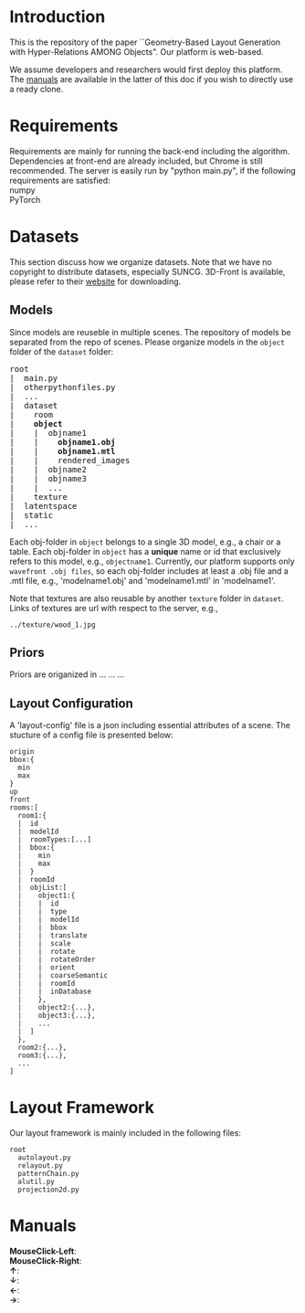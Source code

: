 # Introduction
This is the repository of the paper ``Geometry-Based Layout Generation with Hyper-Relations AMONG Objects". Our platform is web-based. 

We assume developers and researchers would first deploy this platform. The [manuals](#Manuals) are available in the latter of this doc if you wish to directly use a ready clone. 

# Requirements
Requirements are mainly for running the back-end including the algorithm. Dependencies at front-end are already included, but Chrome is still recommended. The server is easily run by "python main.py", if the following requirements are satisfied:  
numpy  
PyTorch  

# Datasets
This section discuss how we organize datasets. Note that we have no copyright to distribute datasets, especially SUNCG. 3D-Front is available, please refer to their [website][3dfront] for downloading.  
## Models
Since models are reuseble in multiple scenes. The repository of models be separated from the repo of scenes. Please organize models in the ```object``` folder of the ```dataset``` folder:  
<pre>
root
|  main.py
|  otherpythonfiles.py
|  ...
|  dataset
|    room
|    <b>object</b>
|    |  objname1
|    |    <b>objname1.obj</b>
|    |    <b>objname1.mtl</b>
|    |    rendered_images
|    |  objname2
|    |  objname3
|    |  ...
|    texture
|  latentspace
|  static
|  ...
</pre>
Each obj-folder in ```object``` belongs to a single 3D model, e.g., a chair or a table. Each obj-folder in ```object``` has a **unique** name or id that exclusively refers to this model, e.g., `objectname1`. Currently, our platform supports only `wavefront .obj files`, so each obj-folder includes at least a .obj file and a .mtl file, e.g., 'modelname1.obj' and 'modelname1.mtl' in 'modelname1'.  

Note that textures are also reusable by another ```texture``` folder in ```dataset```. Links of textures are url with respect to the server, e.g.,  
```
../texture/wood_1.jpg
```

## Priors
Priors are origanized in ... ... ...
## Layout Configuration
A 'layout-config' file is a json including essential attributes of a scene. The stucture of a config file is presented below: 
```
origin
bbox:{
  min
  max
}
up
front
rooms:[
  room1:{
  |  id
  |  modelId
  |  roomTypes:[...]
  |  bbox:{
  |    min
  |    max
  |  }
  |  roomId
  |  objList:[
  |    object1:{
  |    |  id
  |    |  type
  |    |  modelId
  |    |  bbox
  |    |  translate
  |    |  scale
  |    |  rotate
  |    |  rotateOrder
  |    |  orient
  |    |  coarseSemantic
  |    |  roomId
  |    |  inDatabase
  |    },
  |    object2:{...},
  |    object3:{...},
  |    ...
  |  ]
  },
  room2:{...},
  room3:{...},
  ...
]
```

# Layout Framework
Our layout framework is mainly included in the following files:
```
root
  autolayout.py
  relayout.py
  patternChain.py
  alutil.py
  projection2d.py
```
# Manuals  
**MouseClick-Left**:  
**MouseClick-Right**:  
**↑**:  
**↓**:  
**←**:  
**→**:  

[3dfront]:https://pages.tmall.com/wow/cab/tianchi/promotion/alibaba-3d-scene-dataset

